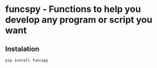 # funcspy - Functions to help you develop any program or script you want

## Instalation

`pip install funcspy`
